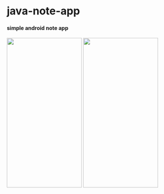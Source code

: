 # java-note-app
<h4>simple android note app</h4>

<img src="" height="400px" width="200px"/>      <img src="" height="400px" width="200px"/>
